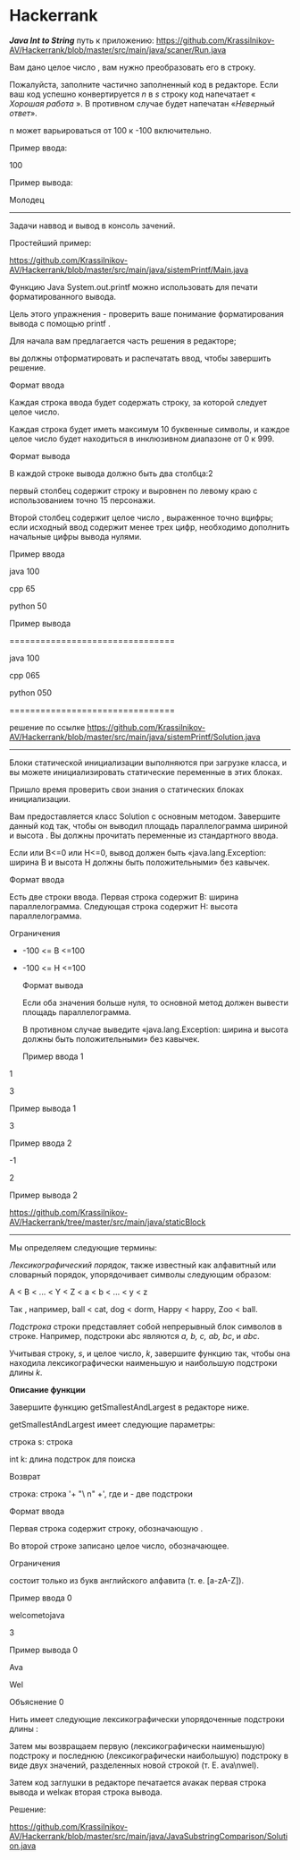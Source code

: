 # Hackerrank
 <strong><em>Java Int to String</strong></em> путь к приложению: https://github.com/Krassilnikov-AV/Hackerrank/blob/master/src/main/java/scaner/Run.java

Вам дано целое число , вам нужно преобразовать его в строку.</p>
Пожалуйста, заполните частично заполненный код в редакторе. Если ваш код успешно конвертируется <em>n</em> в <em>s</em> строку код напечатает « <em>Хорошая работа</em> ». В противном случае будет напечатан «<em>Неверный ответ</em>».</p>
</em>n</em> может варьироваться от 100 к -100  включительно.</p>
Пример ввода:</p>
100</p>
Пример вывода:</p>
Молодец</p>
_ _ _ _ _ 
Задачи наввод и вывод в консоль зачений.</p>
Простейший пример:</p> https://github.com/Krassilnikov-AV/Hackerrank/blob/master/src/main/java/sistemPrintf/Main.java</p>
Функцию Java System.out.printf можно использовать для печати форматированного вывода.</p>
 Цель этого упражнения - проверить ваше понимание форматирования вывода с помощью printf .</p>

Для начала вам предлагается часть решения в редакторе;</p>
вы должны отформатировать и распечатать ввод, чтобы завершить решение.</p>

Формат ввода</p>

Каждая строка ввода будет содержать строку, за которой следует целое число.</p>
Каждая строка будет иметь максимум 10 буквенные символы, и каждое целое число будет находиться в инклюзивном диапазоне от 0 к 999.</p>

Формат вывода</p>

В каждой строке вывода должно быть два столбца:2</p>
первый столбец содержит строку и выровнен по левому краю с использованием точно 15 персонажи.</p>
Второй столбец содержит целое число , выраженное точно вцифры; если исходный ввод содержит менее трех цифр, необходимо дополнить начальные цифры вывода нулями.</p>
Пример ввода</p>

java 100</p>
cpp 65</p>
python 50</p>
Пример вывода</p>

================================</p>
java           100</p>
cpp            065</p>
python         050</p>
================================</p>
 решение по ссылке https://github.com/Krassilnikov-AV/Hackerrank/blob/master/src/main/java/sistemPrintf/Solution.java
 _ _ _ _ _ _ _ _ _ _ _ 
 
Блоки статической инициализации выполняются при загрузке класса, и вы можете инициализировать статические переменные в этих блоках.</p>
Пришло время проверить свои знания о статических блоках инициализации. </p>
Вам предоставляется класс Solution с основным методом. Завершите данный код так, чтобы он выводил площадь параллелограмма шириной и высота . Вы должны прочитать переменные из стандартного ввода.</p>
Если  или B<=0 или H<=0, вывод должен быть «java.lang.Exception: ширина B и высота H должны быть положительными» без кавычек.</p>
Формат ввода</p>
Есть две строки ввода. Первая строка содержит B: ширина параллелограмма. Следующая строка содержит H: высота параллелограмма.</p>
Ограничения</p>
- -100 <= B <=100</p>
- -100 <= H <=100</p>
Формат вывода</p>
Если оба значения больше нуля, то основной метод должен вывести площадь параллелограмма.</p>
 В противном случае выведите «java.lang.Exception: ширина и высота должны быть положительными» без кавычек.</p>
Пример ввода 1</p>

1</p>
3</p>
Пример вывода 1</p>

3</p>
Пример ввода 2</p>

-1</p>
2</p>
Пример вывода 2</p>
https://github.com/Krassilnikov-AV/Hackerrank/tree/master/src/main/java/staticBlock</p>
_ _ _ _ _ _ _ _ _ 


Мы определяем следующие термины:

<em>Лексикографический порядок</em>, также известный как алфавитный или словарный порядок, упорядочивает символы следующим образом:</p>
A < B < ... < Y < Z < a < b < ... < y < z </p>
Так , например, ball < cat, dog < dorm, Happy < happy, Zoo < ball.</p>

<em>Подстрока</em> строки представляет собой непрерывный блок символов в строке. Например, подстроки abc являются <em>a, b, c, ab, bc</em>, и <em>abc</em>.</p>
Учитывая строку, <em>s</em>, и целое число, <em>k</em>, завершите функцию так, чтобы она находила лексикографически наименьшую и наибольшую подстроки длины <em>k</em>.

**Описание функции**

Завершите функцию getSmallestAndLargest в редакторе ниже.

getSmallestAndLargest имеет следующие параметры:

строка s: строка</p>
int k: длина подстрок для поиска</p>
Возврат</p>

строка: строка '+ "\ n" +', где и - две подстроки</p>
Формат ввода</p>

Первая строка содержит строку, обозначающую .</p>
Во второй строке записано целое число, обозначающее.</p>

Ограничения</p>

состоит только из букв английского алфавита (т. е. [a-zA-Z]).</p>
Пример ввода 0</p>

welcometojava </p>
3</p>
Пример вывода 0</p>

Ava </p>
Wel</p>
Объяснение 0</p>
Нить  имеет следующие лексикографически упорядоченные подстроки длины :</p>
Затем мы возвращаем первую (лексикографически наименьшую) подстроку и последнюю (лексикографически наибольшую) подстроку в виде двух значений, разделенных новой строкой (т. Е. ava\nwel).</p>
Затем код заглушки в редакторе печатается avaкак первая строка вывода и welкак вторая строка вывода.</p>
Решение:</p>
https://github.com/Krassilnikov-AV/Hackerrank/blob/master/src/main/java/JavaSubstringComparison/Solution.java</p>
